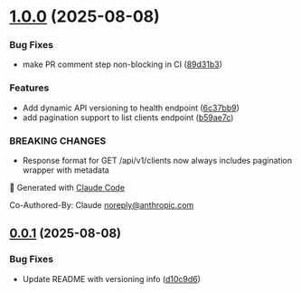 # [1.0.0](https://github.com/gjaminon-go-labs/billing-api/compare/v0.0.1...v1.0.0) (2025-08-08)


### Bug Fixes

* make PR comment step non-blocking in CI ([89d31b3](https://github.com/gjaminon-go-labs/billing-api/commit/89d31b35277bb0e9257497c2688f23c7a7942485))


### Features

* Add dynamic API versioning to health endpoint ([6c37bb9](https://github.com/gjaminon-go-labs/billing-api/commit/6c37bb9b625a71144b40d6d2242ef557d74bfa6c))
* add pagination support to list clients endpoint ([b59ae7c](https://github.com/gjaminon-go-labs/billing-api/commit/b59ae7c262cca3b88d2085d5c04a67b7f9659b02))


### BREAKING CHANGES

* Response format for GET /api/v1/clients now always includes pagination wrapper with metadata

🤖 Generated with [Claude Code](https://claude.ai/code)

Co-Authored-By: Claude <noreply@anthropic.com>

## [0.0.1](https://github.com/gjaminon-go-labs/billing-api/compare/v0.0.0...v0.0.1) (2025-08-08)


### Bug Fixes

* Update README with versioning info ([d10c9d6](https://github.com/gjaminon-go-labs/billing-api/commit/d10c9d6e0ebb248f99223580ae1863a02db4c254))
